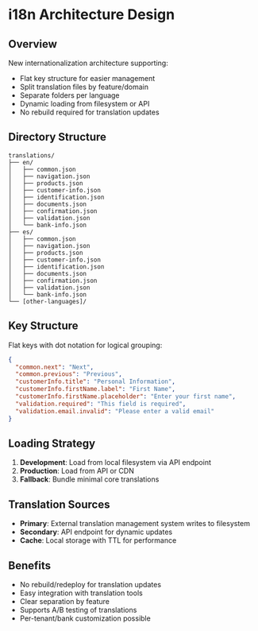 # i18n Architecture Design

## Overview
New internationalization architecture supporting:
- Flat key structure for easier management
- Split translation files by feature/domain
- Separate folders per language
- Dynamic loading from filesystem or API
- No rebuild required for translation updates

## Directory Structure
```
translations/
├── en/
│   ├── common.json
│   ├── navigation.json
│   ├── products.json
│   ├── customer-info.json
│   ├── identification.json
│   ├── documents.json
│   ├── confirmation.json
│   ├── validation.json
│   └── bank-info.json
├── es/
│   ├── common.json
│   ├── navigation.json
│   ├── products.json
│   ├── customer-info.json
│   ├── identification.json
│   ├── documents.json
│   ├── confirmation.json
│   ├── validation.json
│   └── bank-info.json
└── [other-languages]/
```

## Key Structure
Flat keys with dot notation for logical grouping:
```json
{
  "common.next": "Next",
  "common.previous": "Previous",
  "customerInfo.title": "Personal Information",
  "customerInfo.firstName.label": "First Name",
  "customerInfo.firstName.placeholder": "Enter your first name",
  "validation.required": "This field is required",
  "validation.email.invalid": "Please enter a valid email"
}
```

## Loading Strategy
1. **Development**: Load from local filesystem via API endpoint
2. **Production**: Load from API or CDN
3. **Fallback**: Bundle minimal core translations

## Translation Sources
- **Primary**: External translation management system writes to filesystem
- **Secondary**: API endpoint for dynamic updates
- **Cache**: Local storage with TTL for performance

## Benefits
- No rebuild/redeploy for translation updates
- Easy integration with translation tools
- Clear separation by feature
- Supports A/B testing of translations
- Per-tenant/bank customization possible